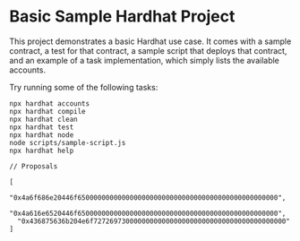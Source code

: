 # Basic Sample Hardhat Project

This project demonstrates a basic Hardhat use case. It comes with a sample contract, a test for that contract, a sample script that deploys that contract, and an example of a task implementation, which simply lists the available accounts.

Try running some of the following tasks:

```shell
npx hardhat accounts
npx hardhat compile
npx hardhat clean
npx hardhat test
npx hardhat node
node scripts/sample-script.js
npx hardhat help
```

```
// Proposals

[
  "0x4a6f686e20446f65000000000000000000000000000000000000000000000000",
  "0x4a616e6520446f65000000000000000000000000000000000000000000000000",
  "0x436875636b204e6f727269730000000000000000000000000000000000000000"
]
```